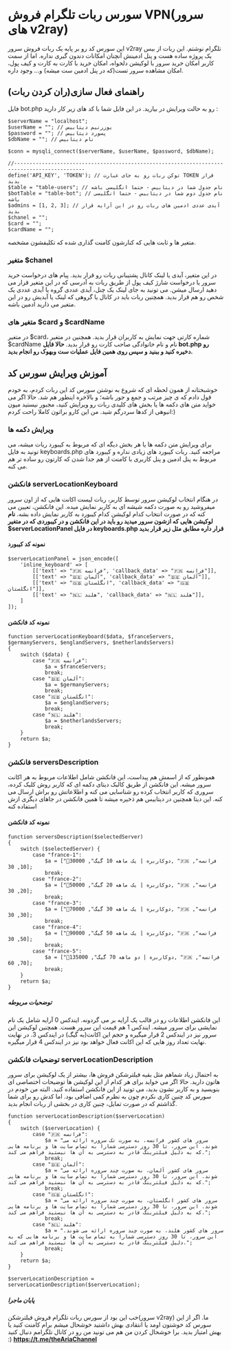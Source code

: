 # سورس ربات تلگرام فروش VPN(سرور های v2ray)
این سورس کد رو بر پایه یک ربات فروش سرور v2ray تلگرام نوشتم. این ربات از بیس یک پروژه ساده هست و پنل ادمینش آنچنان امکانات دندون گیری نداره. اما از سمت کاربر امکان خرید سرور با لوکیشن دلخواه، امکان خرید با کارت به کارت و کیف پول، امکان مشاهده سرور تست(که در پنل ادمین ست میشه) و... وجود داره.
## راهنمای فعال سازی(ران کردن ربات)
فایل bot.php رو به حالت ویرایش در بیارید. در این فایل شما با کد های زیر کار دارید :
```
$serverName = "localhost";
$userName = ""; // یوزرنیم دیتابیس
$password = ""; // پسورد دیتابیس
$dbName = ""; // نام دیتابیس

$conn = mysqli_connect($serverName, $userName, $password, $dbName);

//---------------------------------------------------------------------------------------------
define('API_KEY', 'TOKEN'); // توکن ربات رو به جای عبارت TOKEN قرار بدید
$table = "table-users"; // نام جدول شما در دیتابیس - حتما انگلیسی باشه
$botTable = "table-bot"; // نام جدول دوم شما در دیتابیس - حتما انگلیسی باشه
$admins = [1, 2, 3]; // آیدی عددی ادمین های ربات رو در این آرایه قرار بدید
$chanel = "";
$card = "";
$cardName = "";
```
متغیر ها و ثابت هایی که کنارشون کامنت گذاری شده که تکلیفشون مشخصه.
### متغیر $chanel
در این متغیر، آیدی یا لینک کانال پشتیبانی ربات رو قرار بدید. پیام های درخواست خرید سرور یا درخواست شارژ کیف پول از طریق ربات به آدرسی که در این متغیر قرار می دهید ارسال میشن. می تونید به جای لینک یک چنل، آیدی عددی گروه یا آیدی عددی یک شخص رو هم قرار بدید. همچنین ربات باید در کانال یا گروهی که لینک یا آیدیش رو در این متغیر می ذارید ادمین باشه.
### متغیر های $card و $cardName
در متغیر $card، شماره کارتی جهت نمایش به کاربران قرار بدید. همچنین در متغیر $cardName نام و نام خانوادگی صاحب کارت رو قرار بدید.
**حالا فایل bot.php رو دخیره کنید و ببنید و سپس روی همین فایل عملیات ست وبهوک رو انجام بدید.**
## آموزش ویرایش سورس کد
خوشبختانه از همون لحظه ای که شروع به نوشتن سورس کد این ربات کردم، به خودم قول دادم که ی چیز مرتب و جمع و جور باشه؛ و بالاخره اینطور هم شد. حالا اگر می خواید متن های دکمه ها یا بخش های کلیدی ربات رو ویرایش کنید، مجبور نیستید میون انبوهی از کدها سردرگم شید. من این کارو براتون کاملا راحت کردم:)
### ویرایش دکمه ها
برای ویرایش متن دکمه ها یا هر بخش دیگه ای که مربوط به کیبورد ربات میشه، می تونید به فایل keyboards.php مراجعه کنید. ربات کیبورد های زیادی نداره و کیبورد های مربوط به پنل ادمین و پنل کاربری با کامنت از هم جدا شدن که کارتون رو ساده تر هم می کنه.
### فانکشن serverLocationKeyboard
در هنگام انتخاب لوکیشن سرور توسط کاربر، ربات لیست اکانت هایی که از اون سرور میفروشید رو به صورت دکمه شیشه ای به کاربر نمایش میده. این فانکشن، تعیین می کنه که در صورت انتخاب کدام لوکیشن کدام کیبورد به کاربر نمایش داده بشه.
**نام لوکیشن هایی که ازشون سرور میدید رو باید در این فانکشن و در کیبوردی که در متغیر $serverLocationPanel در فایل  keyboards.php قرار داره مطابق مثل زیر قرار بدید**
#### نمونه کد کیبورد
```
$serverLocationPanel = json_encode([
    'inline_keyboard' => [
        [['text' => "🇫🇷 فرانسه", 'callback_data' => "🇫🇷 فرانسه"]],
        [['text' => "🇩🇪 آلمان", 'callback_data' => "🇩🇪 آلمان"]],
        [['text' => "🇬🇧 انگلستان", 'callback_data' => "🇬🇧 انگلستان"]],
        [['text' => "🇳🇱 هلند", 'callback_data' => "🇳🇱 هلند"]],
    ]
]);
```
#### نمونه کد فانکشن
```
function serverLocationKeyboard($data, $franceServers, $germanyServers, $englandServers, $netherlandsServers)
{
    switch ($data) {
        case "🇫🇷 فرانسه":
            $a = $franceServers;
            break;
        case "🇩🇪 آلمان":
            $a = $germanyServers;
            break;
        case "🇬🇧 انگلستان":
            $a = $englandServers;
            break;
        case "🇳🇱 هلند":
            $a = $netherlandsServers;
            break;
    }
    return $a;
}
```
### فانکشن serversDescription
همونطور که از اسمش هم پیداست، این فانکشن شامل اطلاعات مربوط به هر اکانت سرور میشه. این فانکشن از طریق کالبک دیتای دکمه ای که کاربر روش کلیک کرده، سروری که کاربر انتخاب کرده رو شناسایی می کنه و اطلاعاتش رو براش ارسال می کنه. این دیتا همچنین در دیتابیس هم ذخیره میشه تا همین فانکشن در جاهای دیگری ازش استفاده کنه
#### نمونه کد فانکشن
```
function serversDescription($selectedServer)
{
    switch ($selectedServer) {
        case "france-1":
            $a = ["🔻دوکاربره | یک ماهه 10 گیگ", 30000, "🇫🇷 فرانسه", 10, 30];
            break;
        case "france-2":
            $a = ["🔻دوکاربره | یک ماهه 20 گیگ", 50000, "🇫🇷 فرانسه", 20, 30];
            break;
        case "france-3":
            $a = ["🔻دوکاربره | یک ماهه 30 گیگ", 70000, "🇫🇷 فرانسه", 30, 30];
            break;
        case "france-4":
            $a = ["🔻دوکاربره | یک ماهه 50 گیگ", 90000, "🇫🇷 فرانسه", 50, 30];
            break;
        case "france-5":
            $a = ["🔻دوکاربره | دو ماهه 70 گیگ", 135000, "🇫🇷 فرانسه", 70, 60];
            break;
    }
    return $a;
}
```
##### توضحیات مربوطه
این فانکشن اطلاعات رو در قالب یک آرایه بر می گردونه. ایندکس 0 آرایه شامل یک نام نمایشی برای سرور میشه. ایندکس 1 هم قیمت این سرور هست. همچنین لوکیشن این سرور نیز در ایندکس 2 قرار میگیره و حجم این اکانت(به گیگ) در ایندکس 3. در نهایت نهایت تعداد روز هایی که این اکانت فعال خواهد بود نیز در ایندکس 4 قرار میگیره.
### توضحیات فانکشن serverLocationDescription
به احتمال زیاد شماهم مثل بقیه فیلترشکن فروش ها، بیشتر از یک لوکیشن برای سرور هاتون دارید. حالا اگر می خواید برای هر کدام از این لوکیشن ها توضیحات اختصاصی ای بنویسید و به کاربر نشون بدید، می تونید از این فانکشن استفاده کنید. البته من خودم در سورس کد چنین کاری نکردم چون به نظرم کمی اضافی بود. اما کدش رو برای شما گذاشتم که در صورت تمایل، چنین کاری در بخشی از ربات انجام بدید.
```
function serverLocationDescription($serverLocation)
{
    switch ($serverLocation) {
        case "🇫🇷 فرانسه":
            $a = "سرور های کشور فرانسه، به صورت تک سروره ارائه می شوند. این سرور، تا 30 روز دسترسی شمارا به تمام سایت ها و برنامه هایی که به دلیل فیلترینگ قادر به دسترسی به آن ها نیستید فراهم می کند.";
            break;
        case "🇩🇪 آلمان":
            $a = "سرور های کشور آلمان، به صورت چند سروره ارائه می شوند. این سرور، تا 30 روز دسترسی شمارا به تمام سایت ها و برنامه هایی که به دلیل فیلترینگ قادر به دسترسی به آن ها نیستید فراهم می کند.";
            break;
        case "🇬🇧 انگلستان":
            $a = "سرور های کشور انگلستان، به صورت چند سروره ارائه می شوند. این سرور، تا 30 روز دسترسی شمارا به تمام سایت ها و برنامه هایی که به دلیل فیلترینگ قادر به دسترسی به آن ها نیستید فراهم می کند.";
            break;
        case "🇳🇱 هلند":
            $a = "سرور های کشور هلند، به صورت چند سروره ارائه می شوند. این سرور، تا 30 روز دسترسی شمارا به تمام سایت ها و برنامه هایی که به دلیل فیلترینگ قادر به دسترسی به آن ها نیستید فراهم می کند.";
            break;
    }
    return $a;
}

$serverLocationDescription = serverLocationDescription($serverLocation);
```

##### پایان ماجرا
خب این بود از سورس ربات تلگرام فروش فیلترشکن(سرور v2ray) ما. اگر از این سورس کد خوشتون اومد یا انتقادی بهش داشتید خوشحال میشم برام کامنت کنید یا بهش امتیاز بدید. برا خوشحال کردن من هم می تونید من رو در کانال تلگرامم دنبال کنید :)
**https://t.me/theAriaChannel**
